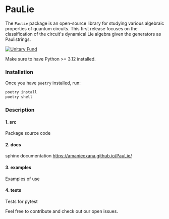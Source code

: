 # PauLie
The `PauLie` package is an open-source library for studying various algebraic properties of quantum circuits.  This
first release focuses on the classification of the circuit's dynamical Lie algebra given the generators as Paulistrings.

[![Unitary Fund](https://img.shields.io/badge/Supported%20By-UNITARY%20FUND-brightgreen.svg?style=for-the-badge)](https://unitary.fund)

Make sure to have Python >= 3.12 installed.

### Installation
Once you have `poetry` installed, run:

```sh
poetry install
poetry shell
```

### Description

#### 1. src
Package source code

#### 2. docs
sphinx documentation
https://amanieoxana.github.io/PauLie/

#### 3. examples
Examples of use

#### 4. tests
Tests for pytest

Feel free to contribute and check out our open issues. 





